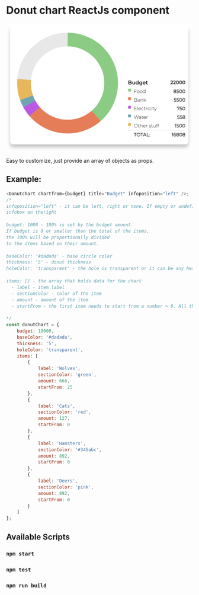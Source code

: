 # Donut chart ReactJs component

![donut chart](donutchart.png)

Easy to customize, just provide an array of objects as props.

## Example:

```javascript
<Donutchart chartfrom={budget} title="Budget" infoposition="left" />;
/*
infoposition="left" - it can be left, right or none. If empty or undefined, it will position 
infobox on theright

budget: 1000 - 100% is set by the budget amount. 
If budget is 0 or smaller than the total of the items, 
the 100% will be proportionally divided 
to the items based on their amount.

baseColor: '#dadada' - base circle color
thickness: '5' - donut thickness
holeColor: 'transparent' - the hole is transparent or it can be any hex color

items: [] - the array that holds data for the chart
  - label - item label
  - sectionColor - color of the item
  - amount - amount of the item
  - startFrom - the first item needs to start from a number > 0. All the other items can be 0.
  
*/
const donutChart = {
	budget: 10000,
	baseColor: '#dadada',
	thickness: '5',
	holeColor: 'transparent',
	items: [
		{
			label: 'Wolves',
			sectionColor: 'green',
			amount: 666,
			startFrom: 25
		},
		{
			label: 'Cats',
			sectionColor: 'red',
			amount: 127,
			startFrom: 0
		},
		{
			label: 'Hamsters',
			sectionColor: '#345abc',
			amount: 892,
			startFrom: 0
		},
		{
			label: 'Deers',
			sectionColor: 'pink',
			amount: 892,
			startFrom: 0
		}
	]
};
```

## Available Scripts

### `npm start`

### `npm test`

### `npm run build`

```

```
